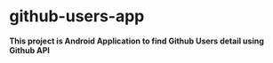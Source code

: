 # github-users-app

**This project is Android Application to find Github Users detail using Github API**
